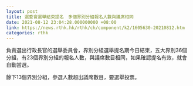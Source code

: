 ```yaml
---
layout: post
title: 選委會選舉結束提名　多個界別分組報名人數與議席相同
date: 2021-08-12 23:04:28.000000000 +08:00
link: https://news.rthk.hk/rthk/ch/component/k2/1605630-20210812.htm
categories: rthk
---
```


負責選出行政長官的選舉委員會，界別分組選舉提名期今日結束，五大界別36個分組，有23個界別分組的報名人數，與議席數目相同，如果確認提名有效，就會自動當選。

餘下13個界別分組，參選人數超出議席數目，要選舉投票。
